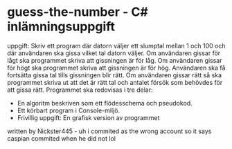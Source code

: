 # guess-the-number - C# inlämningsuppgift

uppgift:
Skriv ett program där datorn väljer ett slumptal mellan 1 och 100 och där användaren ska gissa vilket tal datorn väljer.
Om användaren gissar för lågt ska programmet skriva att gissningen är för låg.
Om användaren gissar för högt ska programmet skriva att gissningen är för hög.
Användaren ska få fortsätta gissa tal tills gissningen blir rätt.
Om användaren gissar rätt så ska programmet skriva ut att det är rätt tal och antalet försök som behövdes för att gissa rätt.
Programmet ska redovisas i tre delar:
- En algoritm beskriven som ett flödesschema och pseudokod.
- Ett körbart program i Console-miljö.
- Frivillig uppgift: En grafisk version av programmet


written by Nickster445 - uh i commited as the wrong account so it says caspian commited when he did not lol

